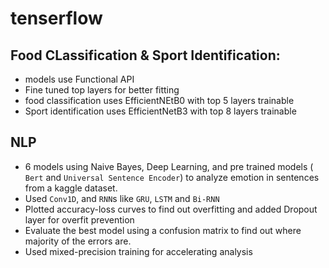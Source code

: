 # tenserflow

## Food CLassification & Sport Identification:

* models use Functional API
* Fine tuned top layers for better fitting
* food classification uses EfficientNEtB0 with top 5 layers trainable
* Sport identification uses EfficientNetB3 with top 8 layers trainable

## NLP

* 6 models using Naive Bayes, Deep Learning, and pre trained models ( `Bert` and `Universal Sentence Encoder`) to analyze emotion in sentences from a kaggle dataset. 
* Used `Conv1D`, and  `RNN`s like `GRU`, `LSTM` and `Bi-RNN` 
* Plotted accuracy-loss curves to find out overfitting and added Dropout layer for overfit prevention
* Evaluate the best model using a confusion matrix to find out where majority of the errors are.
* Used mixed-precision training for accelerating analysis
